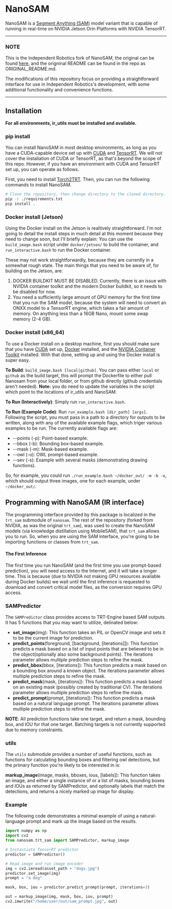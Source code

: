 # NanoSAM

NanoSAM is a [Segment Anything (SAM)](https://github.com/facebookresearch/segment-anything) model variant that is capable of running in  real-time on NVIDIA Jetson Orin Platforms with NVIDIA TensorRT.  

---
### NOTE

This is the Independent Robotics fork of NanoSAM, the original can be found [here](https://github.com/NVIDIA-AI-IOT/nanosam), and the origninal README can be found in the repo as ORIGINAL_README.md.

The modifications of this repository focus on providing a straightforward interface for use in Independent Robotics's development, with some additional functionality and convenience functions.

---

## Installation
**For all environments, ir_utils must be installed and available.**

### pip install
You can install NanoSAM in most desktop environments, as long as you have a CUDA-capable device set up with [CUDA](https://docs.nvidia.com/cuda/cuda-installation-guide-linux/) and [TensorRT](https://docs.nvidia.com/deeplearning/tensorrt/install-guide/index.html).  We will not cover the installation of CUDA or TensorRT, as that's beyond the scope of this repo. However, if you have an environment with CUDA and TensorRT set up, you can operate as follows. 

First, you need to install [Torch2TRT](https://github.com/NVIDIA-AI-IOT/torch2trt?tab=readme-ov-file#setup). Then, you can run the following commands to install NanoSAM.

```bash
# Clone the repository, then change directory to the cloned directory.
pip -r ./requirements.txt
pip install . 
```

### Docker install (Jetson)
Using the Docker install on the Jetson is realtively straightforward. I'm not going to detail the install steps in much detail at this moment because they need to change soon, but I'll briefly explain: You can use the `build_image.bash` script under `docker/jetson/` to build the container, and `run_interactive.bash` to run the Docker container. 

These may not work straightforwardly, because they are currently in a somewhat rough state. The main things that you need to be aware of, for building on the Jetson, are:

1. DOCKER BUILDKIT MUST BE DISABLED. Currently, there is an issue with NVIDIA container toolkit and the modern Docker buildkit, so it needs to be disabled for now.
2. You need a sufficiently large amount of GPU memory for the first time that you run the SAM model, because the system will need to convert an ONXX model to a TensorRT engine, which takes a fair amount of memory. On anything less than a 16GB Nano, mount some swap memory (2-4 GB).


### Docker install (x86_64) 
To use a Docker install on a desktop machine, first you should make sure that you have [CUDA](https://docs.nvidia.com/cuda/cuda-installation-guide-linux/) set up, [Docker](https://docs.docker.com/engine/install/ubuntu/) installed, and the [NVIDIA Container Toolkit](https://docs.nvidia.com/datacenter/cloud-native/container-toolkit/latest/install-guide.html) installed. With that done, setting up and using the Docker install is super easy. 

**To Build**: `build_image.bash [local|github]`. You can pass either `local` or `github` as the build target, this will prompt the Dockerfile to either pull Nanosam from your local folder, or from github directly (github credentials aren't needed). **Note:** you do need to update the variables in the script which point to the locations of ir_utils and NanoSAM. 

**To Run (Interactively)**: Simply run `run_interactive.bash`.

**To Run (Example Code)**: Run `run_example.bash [dir_path] [args]`. Following the script, you must pass in a path to a directory for outputs to be written, along with any of the available example flags, which triger various examples to be run. The currently available flags are:

* --points (-p): Point-based example. 
* --bbox (-b): Bounding box-based example. 
* --mask (-m): Mask-based example. 
* --owl (-o): OWL prompt-based example. 
* --sev (-s): Example with several masks (demonstrating drawing functions). 

So, for example, you could run `./run_example.bash ~/docker_out/ -m -b -o`, which should output three images, one for each example, under `~/docker_out/`.


## Programming with NanoSAM (IR interface)
The programming interface provided by this package is localized in the `trt_sam` submodule of `nanosam`. The rest of the repository (forked from NVIDIA, as was the original `trt_sam`), was used to create the NanoSAM models (via knowledge distillation using MobileSAM), that `trt_sam` allows you to run. So, when you are using the SAM interface, you're going to be importing functions or classes from `trt_sam`. 

#### The First Inference
The first time you run NanoSAM (and the first time you use prompt-based prediction), you will need access to the Internet, and it will take a longer time. This is because (due to NVIDIA not making GPU resources available during Docker builds) we wait until the first inference is requested to download and convert critical model files, as the conversion requires GPU access. 

### SAMPredictor
The `SAMPredictor` class provides access to TRT-Engine based SAM outputs. It has 5 functions that you may want to utilize, delinated below:

- **set_image**(img): This function takes an PIL or OpenCV image and sets it to be the current image for prediction.
- **predict_points**(foreground, [background, [iterations]]): This function predicts a mask based on a list of input points that are believed to be in the object(optionally also some background points). The iterations parameter allows multiple prediction steps to refine the mask. 
- **predict_bbox**(bbox, [iterations]): This function predicts a mask based on a bounding box around a known object. The iterations parameter allows multiple prediction steps to refine the mask. 
- **predict_mask**(mask, [iterations]): This function predicts a mask based on an existing mask (possibly created by traditional CV). The iterations parameter allows multiple prediction steps to refine the mask. 
- **predict_prompt**(prompt, [iterations]): This function predicts a mask based on a natural language prompt. The iterations parameter allows multiple prediction steps to refine the mask. 

**NOTE**: All prediction functions take one target, and return a mask, bounding box, and IOU for that one target. Batching targets is not currently supported due to memory constraints. 

### utils
The `utils` submodule provides a number of useful functions, such as functions for calculating bounding boxes and filtering owl detections, but the primary function you're likely to be interested in is:

**markup_image**(image, masks, bboxes, ious, [labels]): This function takes an image, and either a single instance of or a list of masks, bounding boxes and IOUs as returned by SAMPredictor, and optionally labels that match the detections, and returns a nicely marked up image for display.

### Example
The following code demonstrates a minimal example of using a natural-language prompt and mark up the image based on the results.

```python
import numpy as np
import cv2 
from nanosam.trt_sam import SAMPredictor, markup_image

# Instantiate TensorRT predictor
predictor = SAMPredictor()

# Read image and run image encoder
img = cv2.imread(asset_path + "dogs.jpg")
predictor.set_image(img)
prompt = "a dog"

mask, box, iou = predictor.predict_prompt(prompt, iterations=3)

out = markup_image(img, mask, box, iou, prompt)
cv2.imwrite("/home/user/out/sam_prompt.jpg", out)
```